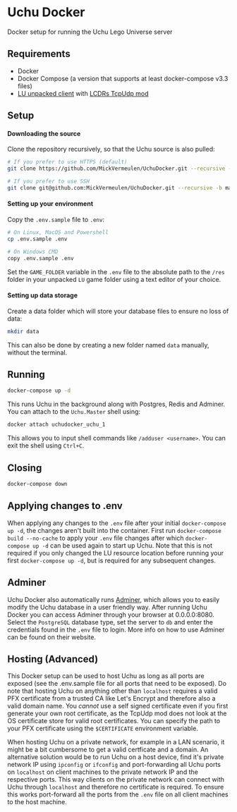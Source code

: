 # Uchu Docker

Docker setup for running the Uchu Lego Universe server

## Requirements

- Docker
- Docker Compose (a version that supports at least docker-compose v3.3 files)
- [LU unpacked client](https://docs.google.com/document/d/1XmHXWuUQqzUIOcv6SVVjaNBm4bFg9lnW4Pk1pllimEg/edit) with [LCDRs TcpUdp mod](https://github.com/lcdr/raknet_shim_dll/releases/tag/2020-09-03)

## Setup

#### Downloading the source

Clone the repository recursively, so that the Uchu source is also pulled:

```bash
# If you prefer to use HTTPS (default)
git clone https://github.com/MickVermeulen/UchuDocker.git --recursive -b master

# If you prefer to use SSH
git clone git@github.com:MickVermeulen/UchuDocker.git --recursive -b master
```

#### Setting up your environment

Copy the `.env.sample` file to `.env`:

```bash
# On Linux, MacOS and Powershell
cp .env.sample .env

# On Windows CMD
copy .env.sample .env
```

Set the `GAME_FOLDER` variable in the `.env` file to the absolute path to the `/res` folder in your unpacked `LU` game folder using a text editor of your choice.

#### Setting up data storage

Create a data folder which will store your database files to ensure no loss of data:

```bash
mkdir data
```

This can also be done by creating a new folder named `data` manually, without the terminal.

## Running

```bash
docker-compose up -d
```

This runs Uchu in the background along with Postgres, Redis and Adminer. You can attach to the `Uchu.Master` shell using:

```bash
docker attach uchudocker_uchu_1
```

This allows you to input shell commands like `/adduser <username>`. You can exit the shell using `Ctrl+C`.

## Closing

```bash
docker-compose down
```

## Applying changes to .env

When applying any changes to the `.env` file after your initial `docker-compose up -d`, the changes aren't built into the container. First run `docker-compose build --no-cache` to apply your `.env` file changes after which `docker-compose up -d` can be used again to start up Uchu. Note that this is not required if you only changed the LU resource location before running your first `docker-compose up -d`, but is required for any subsequent changes.

## Adminer

Uchu Docker also automatically runs [Adminer](https://www.adminer.org), which allows you to easily modify the Uchu database in a user friendly way. After running Uchu Docker you can access Adminer through your browser at 0.0.0.0:8080. Select the `PostgreSQL` database type, set the server to `db` and enter the credentials found in the `.env` file to login. More info on how to use Adminer can be found on their website.

## Hosting (Advanced)

This Docker setup can be used to host Uchu as long as all ports are exposed (see the .env.sample file for all ports that need to be exposed). Do note that hosting Uchu on anything other than `localhost` requires a valid PFX certificate from a trusted CA like Let's Encrypt and therefore also a valid domain name. You *cannot* use a self signed certificate even if you first generate your own root certificate, as the TcpUdp mod does not look at the OS certificate store for valid root certificates. You can specify the path to your PFX certificate using the `$CERTIFICATE` environment variable.

When hosting Uchu on a private network, for example in a LAN scenario, it might be a bit cumbersome to get a valid certficate and a domain. An alternative solution would be to run Uchu on a host device, find it's private network IP using `ipconfig` or `ifconfig` and port-forwarding all Uchu ports on `localhost` on client machines to the private network IP and the respective ports. This way clients on the private network can connect with Uchu through `localhost` and therefore no certificate is required. To ensure this works port-forward all the ports from the `.env` file on all client machines to the host machine.